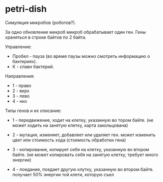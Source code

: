# petri-dish
 
Симуляция микробов (роботов?).

За одно обновление микроб микроб обрабатывает один ген.
Гены храняться в строке байтов по 2 байта.

Управление:
 - Пробел - пауза (во время паузы можно смотреть информацию о бактериях).
 - К - спавн бактерий.

Направления:
 - 1 - право
 - 2 - верх
 - 3 - лево
 - 4 - низ

Типы генов и их описание:
 - 1 - передвижение, ходит на клетку, указанную во тором байте.
  (не может ходить на занятую клетку, карта закольцована)
 
 - 2 - мутация, изменяет, добавляет или удаляет ген.
  может изменить цвет или стоимость хода (стоимость обработки гена)
 
 - 3 - копирование, копирует себя на клетку, указанную во втором байте.
  (не может копировать себя на занятую клетку, требует много энергии)
 
 - 4 - поедание, поедает другую клутку, указанную во втором байте.
  получает 50% энергии той клети, которую съел
